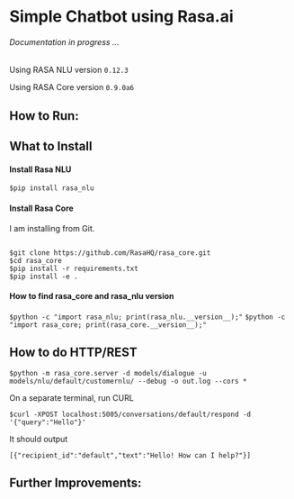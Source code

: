 # Simple Chatbot using Rasa.ai

###### Documentation in progress ...

Using RASA NLU version `0.12.3`

Using RASA Core version `0.9.0a6`

## How to Run:


## What to Install

#### Install Rasa NLU

`$pip install rasa_nlu`

#### Install Rasa Core

I am installing from Git.

```

$git clone https://github.com/RasaHQ/rasa_core.git
$cd rasa_core
$pip install -r requirements.txt
$pip install -e .
```


#### How to find rasa_core and rasa_nlu version

`$python -c "import rasa_nlu; print(rasa_nlu.__version__);"`
`$python -c "import rasa_core; print(rasa_core.__version__);"`


## How to do HTTP/REST

`$python -m rasa_core.server -d models/dialogue -u models/nlu/default/customernlu/ --debug -o out.log --cors *`

On a separate terminal, run CURL

`$curl -XPOST localhost:5005/conversations/default/respond -d '{"query":"Hello"}'`

It should output

`[{"recipient_id":"default","text":"Hello! How can I help?"}]`


## Further Improvements:
